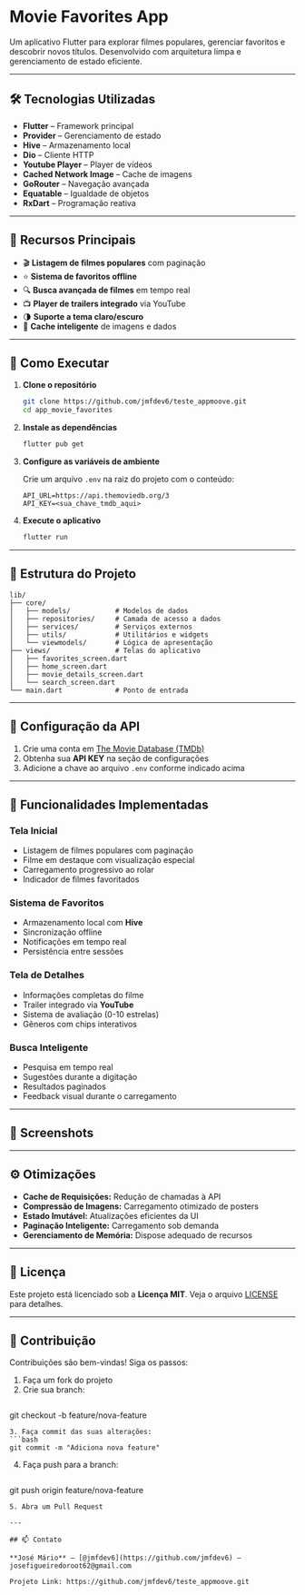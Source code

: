 # Movie Favorites App

Um aplicativo Flutter para explorar filmes populares, gerenciar favoritos e descobrir novos títulos. Desenvolvido com arquitetura limpa e gerenciamento de estado eficiente.

---

## 🛠️ Tecnologias Utilizadas

- **Flutter** – Framework principal
- **Provider** – Gerenciamento de estado
- **Hive** – Armazenamento local
- **Dio** – Cliente HTTP
- **Youtube Player** – Player de vídeos
- **Cached Network Image** – Cache de imagens
- **GoRouter** – Navegação avançada
- **Equatable** – Igualdade de objetos
- **RxDart** – Programação reativa

---

## 🚀 Recursos Principais

- 🎬 **Listagem de filmes populares** com paginação
- ⭐ **Sistema de favoritos offline**
- 🔍 **Busca avançada de filmes** em tempo real
- 📺 **Player de trailers integrado** via YouTube
- 🌗 **Suporte a tema claro/escuro**
- 💾 **Cache inteligente** de imagens e dados

---

## 🏁 Como Executar

1. **Clone o repositório**

   ```bash
   git clone https://github.com/jmfdev6/teste_appmoove.git
   cd app_movie_favorites
   ```

2. **Instale as dependências**

   ```bash
   flutter pub get
   ```

3. **Configure as variáveis de ambiente**

   Crie um arquivo `.env` na raiz do projeto com o conteúdo:

   ```env
   API_URL=https://api.themoviedb.org/3
   API_KEY=<sua_chave_tmdb_aqui>
   ```

4. **Execute o aplicativo**

   ```bash
   flutter run
   ```

---

## 📁 Estrutura do Projeto

```
lib/
├── core/
│   ├── models/           # Modelos de dados
│   ├── repositories/     # Camada de acesso a dados
│   ├── services/         # Serviços externos
│   ├── utils/            # Utilitários e widgets
│   └── viewmodels/       # Lógica de apresentação
├── views/                # Telas do aplicativo
│   ├── favorites_screen.dart
│   ├── home_screen.dart
│   ├── movie_details_screen.dart
│   └── search_screen.dart
└── main.dart             # Ponto de entrada
```

---

## 🔌 Configuração da API

1. Crie uma conta em [The Movie Database (TMDb)](https://www.themoviedb.org)
2. Obtenha sua **API KEY** na seção de configurações
3. Adicione a chave ao arquivo `.env` conforme indicado acima

---

## 🎯 Funcionalidades Implementadas

### Tela Inicial

- Listagem de filmes populares com paginação
- Filme em destaque com visualização especial
- Carregamento progressivo ao rolar
- Indicador de filmes favoritados

### Sistema de Favoritos

- Armazenamento local com **Hive**
- Sincronização offline
- Notificações em tempo real
- Persistência entre sessões

### Tela de Detalhes

- Informações completas do filme
- Trailer integrado via **YouTube**
- Sistema de avaliação (0-10 estrelas)
- Gêneros com chips interativos

### Busca Inteligente

- Pesquisa em tempo real
- Sugestões durante a digitação
- Resultados paginados
- Feedback visual durante o carregamento

---

## 📸 Screenshots

&#x20;&#x20;

---

## ⚙️ Otimizações

- **Cache de Requisições:** Redução de chamadas à API
- **Compressão de Imagens:** Carregamento otimizado de posters
- **Estado Imutável:** Atualizações eficientes da UI
- **Paginação Inteligente:** Carregamento sob demanda
- **Gerenciamento de Memória:** Dispose adequado de recursos

---

## 📝 Licença

Este projeto está licenciado sob a **Licença MIT**. Veja o arquivo [LICENSE](LICENSE) para detalhes.

---

## 🤝 Contribuição

Contribuições são bem-vindas! Siga os passos:

1. Faça um fork do projeto
2. Crie sua branch:
   ```bash
   ```

git checkout -b feature/nova-feature

````
3. Faça commit das suas alterações:
```bash
git commit -m "Adiciona nova feature"
````

4. Faça push para a branch:
   ```bash
   ```

git push origin feature/nova-feature

```
5. Abra um Pull Request

---

## 📫 Contato

**José Mário** – [@jmfdev6](https://github.com/jmfdev6) – josefigueiredoroot62@gmail.com

Projeto Link: https://github.com/jmfdev6/teste_appmoove.git

```
